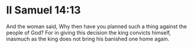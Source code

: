 # II Samuel 14:13

And the woman said, Why then have you planned such a thing against the people of God? For in giving this decision the king convicts himself, inasmuch as the king does not bring his banished one home again.
